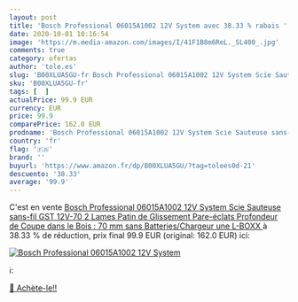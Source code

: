 ```yaml
---
layout: post
title: 'Bosch Professional 06015A1002 12V System avec 38.33 % rabais '
date: 2020-10-01 10:16:54
image: 'https://m.media-amazon.com/images/I/41F1B8m6ReL._SL400_.jpg'
comments: true
category: ofertas
author: 'tole.es'
slug: 'B00XLUA5GU-fr Bosch Professional 06015A1002 12V System Scie Sauteuse...'
sku: 'B00XLUA5GU-fr'
tags: [  ]
actualPrice: 99.9 EUR
currency: EUR
price: 99.9
comparePrice: 162.0 EUR
prodname: 'Bosch Professional 06015A1002 12V System Scie Sauteuse sans-fil GST 12V-70  2 Lames  Patin de Glissement  Pare-éclats  Profondeur de Coupe dans le Bois : 70 mm  sans Batteries/Chargeur  une L-BOXX '
country: 'fr'
flag: '🇫🇷'
brand: ''
buyurl: 'https://www.amazon.fr/dp/B00XLUA5GU/?tag=tolees0d-21'
descuento: '38.33'
average: '99.9'
---
```


C'est en vente [Bosch Professional 06015A1002 12V System Scie Sauteuse sans-fil GST 12V-70  2 Lames  Patin de Glissement  Pare-éclats  Profondeur de Coupe dans le Bois : 70 mm  sans Batteries/Chargeur  une L-BOXX ](https://www.amazon.fr/dp/B00XLUA5GU/?tag=tolees0d-21)  à  38.33 % de réduction, prix final  99.9 EUR (original: 162.0 EUR) ici:

[![Bosch Professional 06015A1002 12V System](https://m.media-amazon.com/images/I/41F1B8m6ReL._SL400_.jpg)](https://www.amazon.fr/dp/B00XLUA5GU/?tag=tolees0d-21)

ℹ️:


[🛒 Achète-le!!](https://www.amazon.fr/dp/B00XLUA5GU/?tag=tolees0d-21)
